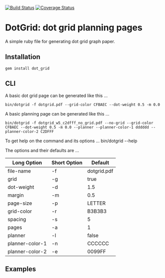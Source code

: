 [![Build Status](https://travis-ci.org/slabounty/dot_grid.svg?branch=master)](https://travis-ci.org/slabounty/dot_grid)
[![Coverage Status](https://coveralls.io/repos/slabounty/dot_grid/badge.png?branch=master)](https://coveralls.io/r/slabounty/dot_grid?branch=master)

# DotGrid: dot grid planning pages

A simple ruby file for generating dot grid graph paper.


## Installation
    gem install dot_grid

## CLI

A basic dot grid page can be generated like this ...

    bin/dotgrid -f dotgrid.pdf --grid-color CFBAEC --dot-weight 0.5 -m 0.0

A basic planning page can be generated like this ...

    bin/dotgrid -f dotgrid_w5_c2dfff_no_grid.pdf --no-grid --grid-color CFBAEC --dot-weight 0.5 -m 0.0 --planner --planner-color-1 dddddd --planner-color-2 C2DFFF

To get help on the command and its options ...
    bin/dotgrid --help


The options and their defaults are ...

<table>
<thead>
<tr>
<th>Long Option</th><th>Short Option</th><th>Default</th>
</tr>
</thead>
<tbody>
<tr><td>file-name</td><td>-f</td><td>dotgrid.pdf</td></tr>
<tr><td>grid</td><td>-g</td><td>true</td></tr>
<tr><td>dot-weight</td><td>-d</td><td>1.5</td></tr>
<tr><td>margin</td><td>-m</td><td>0.5</td></tr>
<tr><td>page-size</td><td>-p</td><td>LETTER</td></tr>
<tr><td>grid-color</td><td>-r</td><td>B3B3B3</td></tr>
<tr><td>spacing</td><td>-s</td><td>5</td></tr>
<tr><td>pages</td><td>-a</td><td>1</td></tr>
<tr><td>planner</td><td>-l</td><td>false</td></tr>
<tr><td>planner-color-1</td><td>-n</td><td>CCCCCC</td></tr>
<tr><td>planner-color-2</td><td>-e</td><td>0099FF</td></tr>
</tbody>
</table>

## Examples
